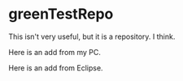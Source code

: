 greenTestRepo
=============

This isn't very useful, but it is a repository. I think.

Here is an add from my PC.

Here is an add from Eclipse.